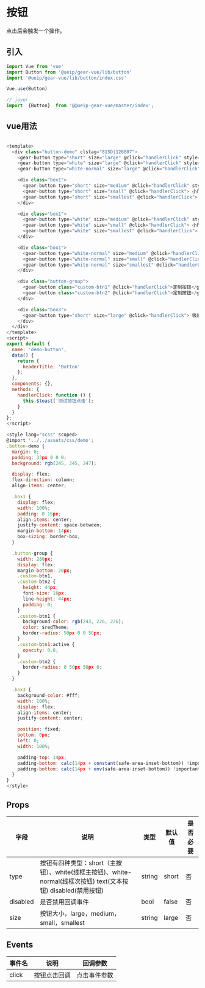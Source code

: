 # 按钮

点击后会触发一个操作。

## 引入

```javascript
import Vue from 'vue'
import Button from '@ueip/gear-vue/lib/button'
import '@ueip/gear-vue/lib/button/index.css'

Vue.use(Button)

// joyer
import  {Button}  from '@@ueip-gear-vue/master/index';
```

## vue用法

```javascript

<template>
  <div class="button-demo" clstag="815D|126807">
    <gear-button type="short" size="large" @click="handlerClick" style="margin-bottom: 14px">大尺寸</gear-button>
    <gear-button type="white" size="large" @click="handlerClick" style="margin-bottom: 14px">大尺寸</gear-button>
    <gear-button type="white-normal" size="large" @click="handlerClick" style="margin-bottom: 25px">大尺寸</gear-button>

    <div class="box1">
      <gear-button type="short" size="medium" @click="handlerClick" style="width: 160px"> 中尺寸 </gear-button>
      <gear-button type="short" size="small" @click="handlerClick"> 小尺寸 </gear-button>
      <gear-button type="short" size="smallest" @click="handlerClick"> 最小尺寸 </gear-button>
    </div>

    <div class="box1">
      <gear-button type="white" size="medium" @click="handlerClick" style="width: 160px"> 中尺寸 </gear-button>
      <gear-button type="white" size="small" @click="handlerClick"> 小尺寸 </gear-button>
      <gear-button type="white" size="smallest" @click="handlerClick"> 最小尺寸 </gear-button>
    </div>

    <div class="box1">
      <gear-button type="white-normal" size="medium" @click="handlerClick" style="width: 160px"> 中尺寸 </gear-button>
      <gear-button type="white-normal" size="small" @click="handlerClick"> 小尺寸 </gear-button>
      <gear-button type="white-normal" size="smallest" @click="handlerClick"> 最小尺寸 </gear-button>
    </div>

    <div class="button-group">
      <gear-button class="custom-btn1" @click="handlerClick">定制按钮</gear-button>
      <gear-button class="custom-btn2" @click="handlerClick">定制按钮</gear-button>
    </div>

    <div class="box3">
      <gear-button type="short" size="large" @click="handlerClick"> 吸底按钮 </gear-button>
    </div>
  </div>
</template>
<script>
export default {
  name: 'demo-button',
  data() {
    return {
      headerTitle: 'Button'
    };
  },
  components: {},
  methods: {
    handlerClick: function () {
      this.$toast('测试按钮点击');
    }
  }
};
</script>

<style lang="scss" scoped>
@import '../../assets/css/demo';
.button-demo {
  margin: 0;
  padding: 33px 0 0 0;
  background: rgb(245, 245, 247);

  display: flex;
  flex-direction: column;
  align-items: center;

  .box1 {
    display: flex;
    width: 100%;
    padding: 0 16px;
    align-items: center;
    justify-content: space-between;
    margin-bottom: 14px;
    box-sizing: border-box;
  }

  .button-group {
    width: 280px;
    display: flex;
    margin-bottom: 20px;
    .custom-btn1,
    .custom-btn2 {
      height: 44px;
      font-size: 16px;
      line-height: 44px;
      padding: 0;
    }
    .custom-btn1 {
      background-color: rgb(243, 226, 226);
      color: $redTheme;
      border-radius: 50px 0 0 50px;
    }
    .custom-btn1:active {
      opacity: 0.8;
    }
    .custom-btn2 {
      border-radius: 0 50px 50px 0;
    }
  }

  .box3 {
    background-color: #fff;
    width: 100%;
    display: flex;
    align-items: center;
    justify-content: center;

    position: fixed;
    bottom: 0px;
    left: 0;
    width: 100%;

    padding-top: 14px;
    padding-bottom: calc(14px + constant(safe-area-inset-bottom)) !important;
    padding-bottom: calc(14px + env(safe-area-inset-bottom)) !important;
  }
}
</style>


```

## Props

| 字段     | 说明                                                                                                       | 类型   | 默认值 | 是否必要 |
|----------|----------------------------------------------------------------------------------------------------------|--------|--------|---------|
| type     | 按钮有四种类型：short（主按钮）、white(线框主按钮)、white-normal(线框次按钮)  text(文本按钮) disabled(禁用按钮) | string | short  | 否       |
| disabled | 是否禁用回调事件                                                                                           | bool   | false  | 否       |
| size     | 按钮大小，large，medium，small，smallest                                                                       | string | large  | 否       |

## Events

| 事件名 | 说明         | 回调参数     |
|--------|------------|----------|
| click  | 按钮点击回调 | 点击事件参数 |